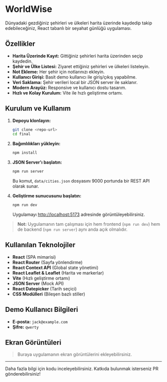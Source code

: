 # WorldWise

Dünyadaki gezdiğiniz şehirleri ve ülkeleri harita üzerinde kaydedip takip edebileceğiniz, React tabanlı bir seyahat günlüğü uygulaması.

## Özellikler

- **Harita Üzerinde Kayıt:** Gittiğiniz şehirleri harita üzerinden seçip kaydedin.
- **Şehir ve Ülke Listesi:** Ziyaret ettiğiniz şehirleri ve ülkeleri listeleyin.
- **Not Ekleme:** Her şehir için notlarınızı ekleyin.
- **Kullanıcı Girişi:** Basit demo kullanıcı ile giriş/çıkış yapabilme.
- **Veri Saklama:** Şehir verileri local bir JSON server ile saklanır.
- **Modern Arayüz:** Responsive ve kullanıcı dostu tasarım.
- **Hızlı ve Kolay Kurulum:** Vite ile hızlı geliştirme ortamı.

## Kurulum ve Kullanım

1. **Depoyu klonlayın:**

   ```sh
   git clone <repo-url>
   cd final
   ```

2. **Bağımlılıkları yükleyin:**

   ```sh
   npm install
   ```

3. **JSON Server'ı başlatın:**

   ```sh
   npm run server
   ```

   Bu komut, `data/cities.json` dosyasını 9000 portunda bir REST API olarak sunar.

4. **Geliştirme sunucusunu başlatın:**
   ```sh
   npm run dev
   ```
   Uygulamayı [http://localhost:5173](http://localhost:5173) adresinde görüntüleyebilirsiniz.

> **Not:** Uygulamanın tam çalışması için hem frontend (`npm run dev`) hem de backend (`npm run server`) aynı anda açık olmalıdır.

## Kullanılan Teknolojiler

- **React** (SPA mimarisi)
- **React Router** (Sayfa yönlendirme)
- **React Context API** (Global state yönetimi)
- **React Leaflet & Leaflet** (Harita ve markerlar)
- **Vite** (Hızlı geliştirme ortamı)
- **JSON Server** (Mock API)
- **React Datepicker** (Tarih seçici)
- **CSS Modülleri** (Bileşen bazlı stiller)

## Demo Kullanıcı Bilgileri

- **E-posta:** `jack@example.com`
- **Şifre:** `qwerty`

## Ekran Görüntüleri

> Buraya uygulamanın ekran görüntülerini ekleyebilirsiniz.

---

Daha fazla bilgi için kodu inceleyebilirsiniz. Katkıda bulunmak isterseniz PR gönderebilirsiniz!
